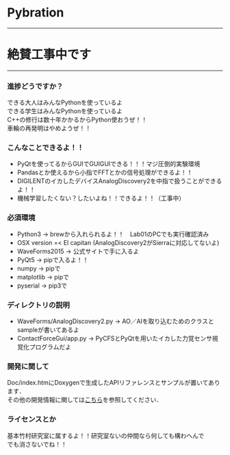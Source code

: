 # Pybration

***
# 絶賛工事中です
***

### 進捗どうですか？ ###

できる大人はみんなPythonを使っているよ  
できる学生はみんなPythonを使っているよ  
C++の修行は数十年かかるからPython使おうぜ！！  
車輪の再発明はやめようぜ！！  

### こんなことできるよ！！ ###

* PyQtを使ってるからGUIでGUIGUIできる！！！マジ圧倒的実験環境
* Pandasとか使えるから小指でFFTとかの信号処理ができるよ！！
* DIGILENTのイカしたデバイスAnalogDiscovery2を中指で扱うことができるよ！！
* 機械学習したくない？したいよね！！できるよ！！（工事中）

### 必須環境 ###

* Python3 -> brewから入れられるよ！！　Lab01のPCでも実行確認済み
* OSX version =< El capitan (AnalogDiscovery2がSierraに対応してないよ)
* WaveForms2015 -> 公式サイトで手に入るよ
* PyQt5 -> pipで入るよ！！
* numpy -> pipで
* matplotlib -> pipで
* pyserial -> pip3で

### ディレクトリの説明 ###

* WaveForms/AnalogDiscovery2.py -> AO／AIを取り込むためのクラスとsampleが書いてあるよ
* ContactForceGui/app.py -> PyCFSとPyQtを用いたイカした力覚センサ視覚化プログラムだよ


### 開発に関して

Doc/index.htmにDoxygenで生成したAPIリファレンスとサンプルが置いてあります．  
その他の開発情報に関しては[こちら](Doc/develop.md)を参照してください．

### ライセンスとか ###

基本竹村研究室に属するよ！！研究室ないの仲間なら何しても構わへんで  
でも消さないでね！！  
